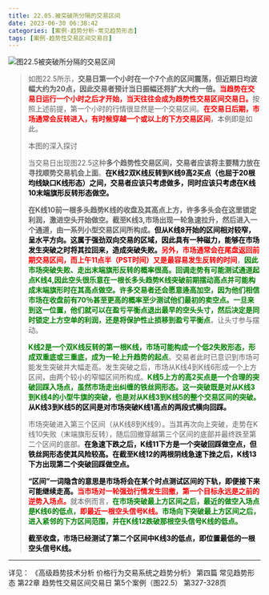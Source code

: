 ```yaml
---
title: 22.05.被突破所分隔的交易区间
date: 2023-06-30 06:38:42
categories: [案例-趋势分析-常见趋势形态]
tags: [案例-趋势性交易区间交易日]
---
```


![图22.5被突破所分隔的交易区间](https://objectstorage.us-phoenix-1.oraclecloud.com/n/axdikqaqm3dc/b/bucket1/o/pa-price-charts%2Ftrends%2Fc22%2FSlide5.JPG)

>
>如图22.5所示，**交易日第一个小时在一个7个点的区间震荡，但近期日均波幅大约为20点，因此交易者预计当日振幅还将扩大大约一倍。**<font color="red">**当趋势在交易日运行一个小时之后才开始，当天往往会成为趋势性交易区间交易日。**</font>按照上述前提，第一个小时的行情很显然是一个交易区间。<font color="red">**在交易日后期，市场通常会反转进入，有时候穿越一个或以上的下方交易区间**</font>，本例即是如此。
>
>本图的深入探讨
>
>当交易日出现图22.5这种**多个趋势性交易区间，交易者应该将主要精力放在寻找顺势交易机会上面**。<font color="black">**在K线2双K线反转到K线9高2买点（也屈于20根均线缺口K线形态）之间，交易者应该只考虑做多，同时应该只考虑在K线10末端旗形反转形态做空。**</font>
>
>**在K线10前一根多头趋势K线的收盘及其高点上方，许多多头会在这里锁定利润，激进空头开始做空。截至K线3,市场出现一轮急速拉升，然后进入一个通道，由一系列小型交易区间所构成。**<font color="black">**但从K线8开始的区间相对较窄，呈水平方向。这属于强劲双向交易的区域，因此具有一种磁力，能够在市场发生突破之时将其拉回来，造成突破失败。**</font><font color="red">**另外，市场通常会在尾盘返回前期交易区间，而上午11点半（PST时间）又是最容易发生反转的时间**</font>，<font color="green">**因此市场突破失败、走出末端旗形反转的概率很高。回调走势有可能测试通道起点K线4,因此空头很乐意在一根长多头趋势K线突破前期摆动高点并可能构成末端旗形时在其高点做空。许多交易者还会愿意逄高加空，因为他们相信市场在收盘前有70％甚至更高的概率至少测试他们最初的卖空点。一旦来到这一位置，他们就可以在盈亏平衡点退出最早的空头头寸，然后决定是同时锁定上方空单的利润，还是将保护性止损移到盈亏平衡点**</font>，让头寸参与摆动。
>
><font color="green">**K线2是一个双K线反转的第一根K线，市场可能构成一个低2失败形态，形成双重底或三重底，成为一轮上升趋势的起点**</font>。交易者此时已意识到市场可能发生突破并大幅走高。发生突破之后，市场从K线4到K线6形成一个上方区间，由两个较小的窄幅区间所构成。<font color="green">**K线5上方的高2买点是一个合理的突破回踩入场点，虽然市场走出纠缠的铁丝网形态。这一突破既是对从K线3到K线4的小型牛旗的突破，也是对从K线3到K线5的整个交易区间的突破。**</font><font color="black">**从K线3到K线5的区间是对市场突破K线1高点的两段式横向回踩。**</font>
>
>市场突破进入第三个区间（从K线8到K线9）。当其再次向上突破，走势在K线10失败（末端旗形反转），随后回撤穿越第三个区间的底部并最终跌至第二个区间的底部。<font color="black">**在急速下跌之后，K线11下方是一个突破回踩做空点，但铁丝网形态使其风险较高。在截至K线12的两根阴线急速下挫之后，K线13下方出现第二个突破回踩做空点。**</font>
>
><font color="black">**“区间”一词隐含的意思是市场将会在某个时点测试区间的下轨，即便接下来可能继续走高。**</font><font color="red">**当市场对一轮强劲行情发生回撤，第一个目标永远是之前的逆势入场点。**</font>就本例而言，<font color="green">**在市场突破最上方区间之后，最近的做空入场点是K线6的低点，**</font><font color="red">**即最近一根空头信号K线。**</font><font color="green">**市场向下突破最上方区间之后，进入紧邻的下方区间范围，并在K线12跌破那根空头信号K线的低点。**</font>
>
><font color="black">**截至收盘，市场已经测试了第二个区间中K线3的低点，即位置最低的一根空头信号K线。**</font>
>

---
详见：
《高级趋势技术分析 价格行为交易系统之趋势分析》
第四篇 常见趋势形态
第22章 趋势性交易区间交易日
第5个案例（图22.5）
第327-328页


